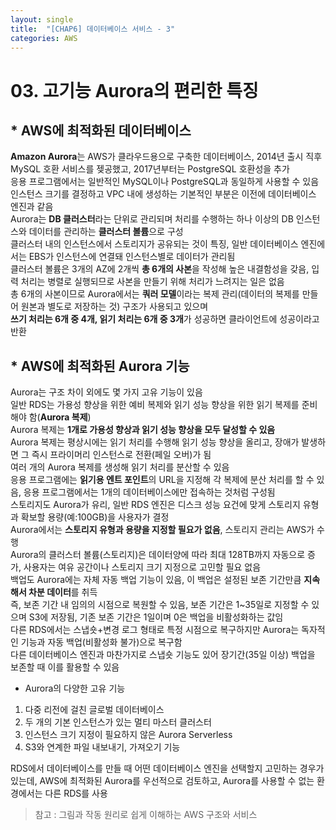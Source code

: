 ```yaml
---
layout: single
title:  "[CHAP6] 데이터베이스 서비스 - 3"
categories: AWS
---
```


# 03. 고기능 Aurora의 편리한 특징

## * AWS에 최적화된 데이터베이스

**Amazon Aurora**는 AWS가 클라우드용으로 구축한 데이터베이스, 2014년 출시 직후 MySQL 호환 서비스를 젲공했고, 2017년부터는 PostgreSQL 호환성을 추가  
응용 프로그램에서는 일반적인 MySQL이나 PostgreSQL과 동일하게 사용할 수 있음  
인스턴스 크기를 결정하고 VPC 내에 생성하는 기본적인 부분은 이전에 데이터베이스 엔진과 같음  
Aurora는 **DB 클러스터**라는 단위로 관리되며 처리를 수행하는 하나 이상의 DB 인스턴스와 데이터를 관리하는 **클러스터 볼륨**으로 구성  
클러스터 내의 인스턴스에서 스토리지가 공유되는 것이 특징, 일반 데이터베이스 엔진에서는 EBS가 인스턴스에 연결돼 인스턴스별로 데이터가 관리됨  
클러스터 볼륨은 3개의 AZ에 2개씩 **총 6개의 사본**을 작성해 높은 내결함성을 갖음, 입력 처리는 병렬로 실행되므로 사본을 만들기 위해 처리가 느려지는 일은 없음  
총 6개의 사본이므로 Aurora에서는 **쿼러 모델**이라는 복제 관리(데이터의 복제를 만들어 원본과 별도로 저장하는 것) 구조가 사용되고 있으며  
**쓰기 처리는 6개 중 4개, 읽기 처리는 6개 중 3개**가 성공하면 클라이언트에 성공이라고 반환  


## * AWS에 최적화된 Aurora 기능

Aurora는 구조 차이 외에도 몇 가지 고유 기능이 있음  
일반 RDS는 가용성 향상을 위한 예비 복제와 읽기 성능 향상을 위한 읽기 복제를 준비해야 함(**Aurora 복제**)  
Aurora 복제는 **1개로 가용성 향상과 읽기 성능 향상을 모두 달성할 수 있음**  
Aurora 복제는 평상시에는 읽기 처리를 수행해 읽기 성능 향상을 올리고, 장애가 발생하면 그 즉시 프라이머리 인스턴스로 전환(페일 오버)가 됨  
여러 개의 Aurora 복제를 생성해 읽기 처리를 분산할 수 있음  
응용 프로그램에는 **읽기용 엔트 포인트**의 URL을 지정해 각 복제에 분산 처리를 할 수 있음, 응용 프로그램에서는 1개의 데이터베이스에만 접속하는 것처럼 구성됨  
스토리지도 Aurora가 유리, 일반 RDS 엔진은 디스크 성능 요건에 맞게 스토리지 유형과 확보할 용량(예:100GB)을 사용자가 결정  
Aurora에서는 **스토리지 유형과 용량을 지정할 필요가 없음**, 스토리지 관리는 AWS가 수행  
Aurora의 클러스터 볼륨(스토리지)은 데이터양에 따라 최대 128TB까지 자동으로 증가, 사용자는 여유 공간이나 스토리지 크기 지정으로 고민할 필요 없음  
백업도 Aurora에는 자체 자동 백업 기능이 있음, 이 백업은 설정된 보존 기간만큼 **지속해서 차분 데이터**를 취득  
즉, 보존 기간 내 임의의 시점으로 복원할 수 있음, 보존 기간은 1~35일로 지정할 수 있으며 S3에 저장됨, 기존 보존 기간은 1일이며 0은 백업을 비활성화하는 값임  
다른 RDS에서는 스냅숏+변경 로그 형태로 특정 시점으로 복구하지만 Aurora는 독자적인 기능과 자동 백업(비활성화 불가)으로 복구함  
다른 데이터베이스 엔진과 마찬가지로 스냅숏 기능도 있어 장기간(35일 이상) 백업을 보존할 때 이를 활용할 수 있음  

* Aurora의 다양한 고유 기능
1. 다중 리전에 걸친 글로벌 데이터베이스
2. 두 개의 기본 인스턴스가 있는 멀티 마스터 클러스터
3. 인스턴스 크기 지정이 필요하지 않은 Aurora Serverless
4. S3와 연계한 파일 내보내기, 가져오기 기능

RDS에서 데이터베이스를 만들 때 어떤 데이터베이스 엔진을 선택할지 고민하는 경우가 있는데, AWS에 최적화된 Aurora를 우선적으로 검토하고, Aurora를 사용할 수 없는 환경에서는 다른 RDS를 사용  


> 참고 : 그림과 작동 원리로 쉽게 이해하는 AWS 구조와 서비스